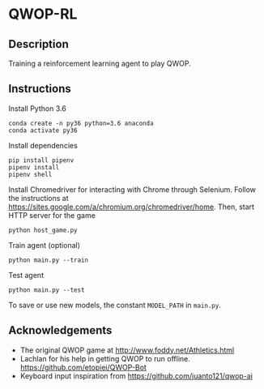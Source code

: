 # QWOP-RL

## Description

Training a reinforcement learning agent to play QWOP.

## Instructions

Install Python 3.6
```
conda create -n py36 python=3.6 anaconda
conda activate py36
```

Install dependencies

```
pip install pipenv
pipenv install
pipenv shell
```

Install Chromedriver for interacting with Chrome through Selenium. Follow the instructions at https://sites.google.com/a/chromium.org/chromedriver/home. Then, start HTTP server for the game

```
python host_game.py
```

Train agent (optional)

```
python main.py --train
```

Test agent

```
python main.py --test
```

To save or use new models, the constant `MODEL_PATH` in `main.py`.

## Acknowledgements

- The original QWOP game at http://www.foddy.net/Athletics.html
- Lachlan for his help in getting QWOP to run offline.
  https://github.com/etopiei/QWOP-Bot
- Keyboard input inspiration from https://github.com/juanto121/qwop-ai